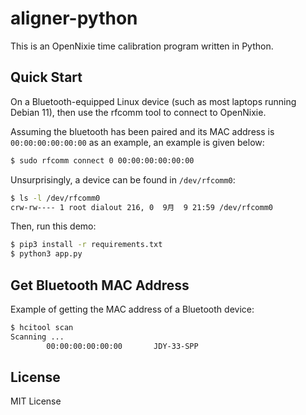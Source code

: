 # aligner-python

This is an OpenNixie time calibration program written in Python.

## Quick Start

On a Bluetooth-equipped Linux device (such as most laptops running Debian 11), then use the rfcomm tool to connect to OpenNixie.

Assuming the bluetooth has been paired and its MAC address is `00:00:00:00:00:00` as an example, an example is given below:

```bash
$ sudo rfcomm connect 0 00:00:00:00:00:00
```

Unsurprisingly, a device can be found in `/dev/rfcomm0`:

```bash
$ ls -l /dev/rfcomm0
crw-rw---- 1 root dialout 216, 0  9月  9 21:59 /dev/rfcomm0
```

Then, run this demo:

```bash
$ pip3 install -r requirements.txt
$ python3 app.py
```

## Get Bluetooth MAC Address

Example of getting the MAC address of a Bluetooth device:

```bash
$ hcitool scan
Scanning ...
        00:00:00:00:00:00       JDY-33-SPP
```

## License

MIT License
